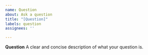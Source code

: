 ```yaml
---
name: Question
about: Ask a question 
title: "[Question]"
labels: question
assignees: ''

---
```

<!--
Before asking a question make sure that you have read:
http://darkreader.org/help/
-->

**Question**
A clear and concise description of what your question is.
